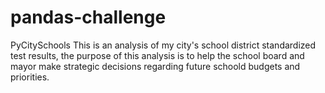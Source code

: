 # pandas-challenge
PyCitySchools 
This is an analysis of my city's school district standardized test results, the purpose of this analysis is to help the school board and mayor make strategic decisions regarding future schoold budgets and priorities.
